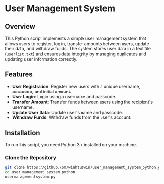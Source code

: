 # User Management System

## Overview

This Python script implements a simple user management system that allows users to register, log in, transfer amounts between users, update their data, and withdraw funds. The system stores user data in a text file (`userlist.txt`) and ensures data integrity by managing duplicates and updating user information correctly.

## Features

- **User Registration**: Register new users with a unique username, passcode, and initial amount.
- **User Login**: Login using a username and passcode.
- **Transfer Amount**: Transfer funds between users using the recipient's username.
- **Update User Data**: Update user's name and passcode.
- **Withdraw Funds**: Withdraw funds from the user's account.

## Installation

To run this script, you need Python 3.x installed on your machine. 

### Clone the Repository

```bash
git clone https://github.com/winhtutwin/user_management_system_python.git
cd user_management_system_python
usermanagementsystem.py
